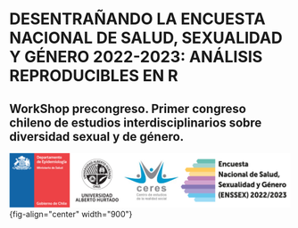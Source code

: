# DESENTRAÑANDO LA ENCUESTA NACIONAL DE SALUD, SEXUALIDAD Y GÉNERO 2022-2023: ANÁLISIS REPRODUCIBLES EN R

## WorkShop precongreso. Primer congreso chileno de estudios interdisciplinarios sobre diversidad sexual y de género.

![](images/banner.png){fig-align="center" width="900"}